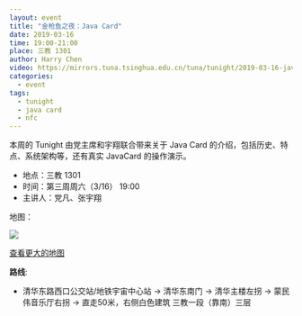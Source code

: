 ```yaml
---
layout: event
title: "金枪鱼之夜：Java Card"
date: 2019-03-16
time: 19:00-21:00
place: 三教 1301
author: Harry Chen
video: https://mirrors.tuna.tsinghua.edu.cn/tuna/tunight/2019-03-16-java-card/video.mkv
categories:
  - event
tags:
  - tunight
  - java card
  - nfc
---
```


本周的 Tunight 由党主席和宇翔联合带来关于 Java Card 的介绍，包括历史、特点、系统架构等，还有真实 JavaCard 的操作演示。

<!--more-->

* 地点：三教 1301
* 时间：第三周周六（3/16） 19:00
* 主讲人：党凡、张宇翔

地图：

![](/assets/img/events/map_t3_sec1.jpg)

<a class="hidden-xs" href="https://www.openstreetmap.org/#map=17/40.00120/116.32246">查看更大的地图</a>

**路线**:

 - 清华东路西口公交站/地铁宇宙中心站 -> 清华东南门 -> 清华主楼左拐 ->  蒙民伟音乐厅右拐 -> 直走50米，右侧白色建筑 三教一段（靠南）三层
